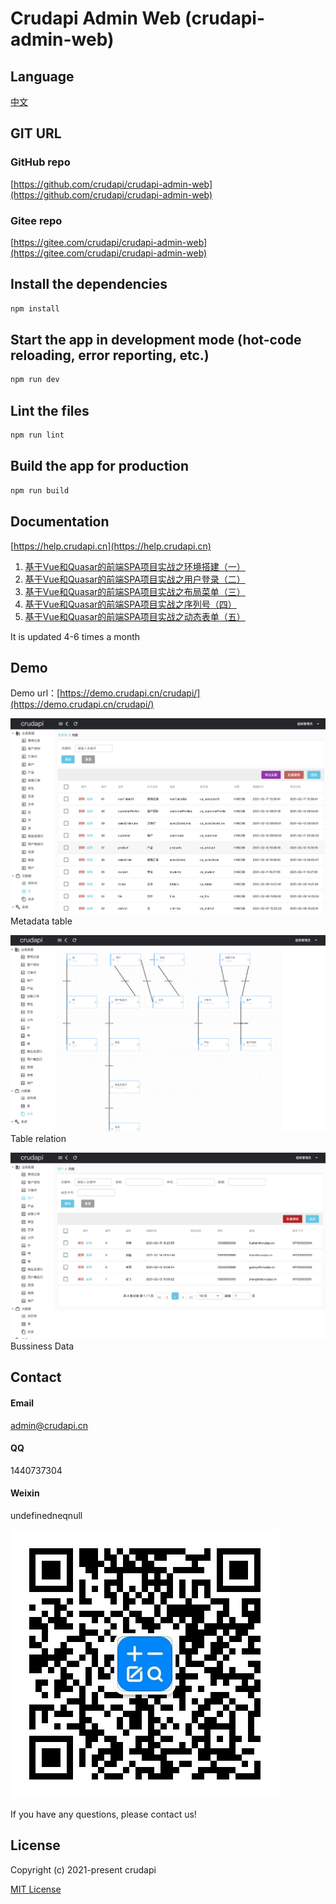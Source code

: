 # Crudapi Admin Web (crudapi-admin-web)

## Language
[中文](README_CN.md)

## GIT URL
### GitHub repo
[https://github.com/crudapi/crudapi-admin-web](https://github.com/crudapi/crudapi-admin-web)

### Gitee repo
[https://gitee.com/crudapi/crudapi-admin-web](https://gitee.com/crudapi/crudapi-admin-web)

## Install the dependencies
```bash
npm install
```

## Start the app in development mode (hot-code reloading, error reporting, etc.)
```bash
npm run dev
```

## Lint the files
```bash
npm run lint
```

## Build the app for production
```bash
npm run build
```

## Documentation

[https://help.crudapi.cn](https://help.crudapi.cn)

1. [ 基于Vue和Quasar的前端SPA项目实战之环境搭建（一）](https://help.crudapi.cn/crudapi-admin-web/helloworld.html)
2. [ 基于Vue和Quasar的前端SPA项目实战之用户登录（二）](https://help.crudapi.cn/crudapi-admin-web/login.html)
3. [ 基于Vue和Quasar的前端SPA项目实战之布局菜单（三）](https://help.crudapi.cn/crudapi-admin-web/layout.html)
4. [ 基于Vue和Quasar的前端SPA项目实战之序列号（四）](https://help.crudapi.cn/crudapi-admin-web/sequence.html)
5. [ 基于Vue和Quasar的前端SPA项目实战之动态表单（五）](https://help.crudapi.cn/crudapi-admin-web/metadatatable.html)

It is updated 4-6 times a month

## Demo
Demo url：[https://demo.crudapi.cn/crudapi/](https://demo.crudapi.cn/crudapi/)

![table](./img/table.png)
Metadata table

![table](./img/relation.png)
Table relation

![customer](./img/customer.png)
Bussiness Data

## Contact
#### Email
admin@crudapi.cn

#### QQ
1440737304

#### Weixin
undefinedneqnull

![undefinedneqnull](./img/crudapiweixin.jpeg)

If you have any questions, please contact us!

## License

Copyright (c) 2021-present crudapi

[MIT License](http://en.wikipedia.org/wiki/MIT_License)

